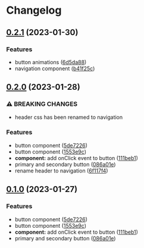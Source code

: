# Changelog

## [0.2.1](https://github.com/jiayike/pixel-ui/compare/components-v0.2.0...components-v0.2.1) (2023-01-30)


### Features

* button animations ([6d5da88](https://github.com/jiayike/pixel-ui/commit/6d5da884c550c6ed9bf47b52a7d836f89c3db941))
* navigation component ([b41f25c](https://github.com/jiayike/pixel-ui/commit/b41f25c0d313f7c89d980adf099f42607efce145))

## [0.2.0](https://github.com/jiayike/pixel-ui/compare/components-v0.1.0...components-v0.2.0) (2023-01-28)


### ⚠ BREAKING CHANGES

* header css has been renamed to navigation

### Features

* button component ([5de7226](https://github.com/jiayike/pixel-ui/commit/5de722656b3c2d906f79657fd94e751d75c5240f))
* button component ([1553e9c](https://github.com/jiayike/pixel-ui/commit/1553e9cd0aefb923c0d5df1aba7fd0d68435ca26))
* **component:** add onClick event to button ([111beb1](https://github.com/jiayike/pixel-ui/commit/111beb1401bbca6784d717ee7182156d70b52d27))
* primary and secondary button ([086a01e](https://github.com/jiayike/pixel-ui/commit/086a01ebf86af2aa1af9f61ae28f13698bbed8a2))
* rename header to navigation ([6f117f4](https://github.com/jiayike/pixel-ui/commit/6f117f489e4484dee14bf242ad589676259d8e22))

## [0.1.0](https://github.com/jiayike/pixel-ui/compare/components-v0.0.1...components-v0.1.0) (2023-01-27)


### Features

* button component ([5de7226](https://github.com/jiayike/pixel-ui/commit/5de722656b3c2d906f79657fd94e751d75c5240f))
* button component ([1553e9c](https://github.com/jiayike/pixel-ui/commit/1553e9cd0aefb923c0d5df1aba7fd0d68435ca26))
* **component:** add onClick event to button ([111beb1](https://github.com/jiayike/pixel-ui/commit/111beb1401bbca6784d717ee7182156d70b52d27))
* primary and secondary button ([086a01e](https://github.com/jiayike/pixel-ui/commit/086a01ebf86af2aa1af9f61ae28f13698bbed8a2))

